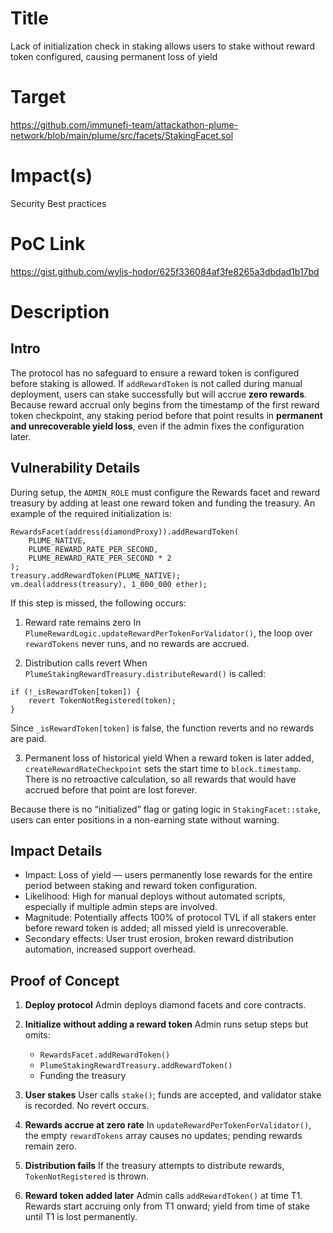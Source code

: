 # Title

Lack of initialization check in staking allows users to stake without reward token configured, causing permanent loss of yield

# Target

https://github.com/immunefi-team/attackathon-plume-network/blob/main/plume/src/facets/StakingFacet.sol

# Impact(s)

Security Best practices

# PoC Link

https://gist.github.com/wylis-hodor/625f336084af3fe8265a3dbdad1b17bd

# Description

## Intro

The protocol has no safeguard to ensure a reward token is configured before staking is allowed. If `addRewardToken` is not called during manual deployment, users can stake successfully but will accrue **zero rewards**. Because reward accrual only begins from the timestamp of the first reward token checkpoint, any staking period before that point results in **permanent and unrecoverable yield loss**, even if the admin fixes the configuration later.

## Vulnerability Details

During setup, the `ADMIN_ROLE` must configure the Rewards facet and reward treasury by adding at least one reward token and funding the treasury. An example of the required initialization is:

```solidity
RewardsFacet(address(diamondProxy)).addRewardToken(
    PLUME_NATIVE,
    PLUME_REWARD_RATE_PER_SECOND,
    PLUME_REWARD_RATE_PER_SECOND * 2
);
treasury.addRewardToken(PLUME_NATIVE);
vm.deal(address(treasury), 1_000_000 ether);
```

If this step is missed, the following occurs:
1. Reward rate remains zero
In `PlumeRewardLogic.updateRewardPerTokenForValidator()`, the loop over `rewardTokens` never runs, and no rewards are accrued.

2. Distribution calls revert
When `PlumeStakingRewardTreasury.distributeReward()` is called:
```solidity
if (!_isRewardToken[token]) {
    revert TokenNotRegistered(token);
}
```
Since `_isRewardToken[token]` is false, the function reverts and no rewards are paid.

3. Permanent loss of historical yield
When a reward token is later added, `createRewardRateCheckpoint` sets the start time to `block.timestamp`. There is no retroactive calculation, so all rewards that would have accrued before that point are lost forever.

Because there is no “initialized” flag or gating logic in `StakingFacet::stake`, users can enter positions in a non-earning state without warning.

## Impact Details
* Impact: Loss of yield — users permanently lose rewards for the entire period between staking and reward token configuration.
* Likelihood: High for manual deploys without automated scripts, especially if multiple admin steps are involved.
* Magnitude: Potentially affects 100% of protocol TVL if all stakers enter before reward token is added; all missed yield is unrecoverable.
* Secondary effects: User trust erosion, broken reward distribution automation, increased support overhead.

## Proof of Concept
1. **Deploy protocol**
Admin deploys diamond facets and core contracts.

2. **Initialize without adding a reward token**
Admin runs setup steps but omits:
   * `RewardsFacet.addRewardToken()`
   * `PlumeStakingRewardTreasury.addRewardToken()`
   * Funding the treasury

3. **User stakes**
User calls `stake()`; funds are accepted, and validator stake is recorded. No revert occurs.

4. **Rewards accrue at zero rate**
In `updateRewardPerTokenForValidator()`, the empty `rewardTokens` array causes no updates; pending rewards remain zero.

5. **Distribution fails**
If the treasury attempts to distribute rewards, `TokenNotRegistered` is thrown.

6. **Reward token added later**
Admin calls `addRewardToken()` at time T1. Rewards start accruing only from T1 onward; yield from time of stake until T1 is lost permanently.

